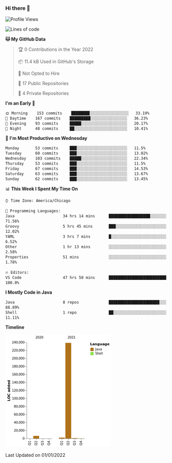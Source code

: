 ### Hi there 👋


<!--START_SECTION:waka-->
![Profile Views](http://img.shields.io/badge/Profile%20Views-0-blue)

![Lines of code](https://img.shields.io/badge/From%20Hello%20World%20I%27ve%20Written-249%20Thousand%20lines%20of%20code-blue)

**🐱 My GitHub Data** 

> 🏆 0 Contributions in the Year 2022
 > 
> 📦 11.4 kB Used in GitHub's Storage 
 > 
> 🚫 Not Opted to Hire
 > 
> 📜 17 Public Repositories 
 > 
> 🔑 4 Private Repositories  
 > 
**I'm an Early 🐤** 

```text
🌞 Morning    153 commits    ████████░░░░░░░░░░░░░░░░░   33.19% 
🌆 Daytime    167 commits    █████████░░░░░░░░░░░░░░░░   36.23% 
🌃 Evening    93 commits     █████░░░░░░░░░░░░░░░░░░░░   20.17% 
🌙 Night      48 commits     ██░░░░░░░░░░░░░░░░░░░░░░░   10.41%

```
📅 **I'm Most Productive on Wednesday** 

```text
Monday       53 commits     ███░░░░░░░░░░░░░░░░░░░░░░   11.5% 
Tuesday      60 commits     ███░░░░░░░░░░░░░░░░░░░░░░   13.02% 
Wednesday    103 commits    █████░░░░░░░░░░░░░░░░░░░░   22.34% 
Thursday     53 commits     ███░░░░░░░░░░░░░░░░░░░░░░   11.5% 
Friday       67 commits     ███░░░░░░░░░░░░░░░░░░░░░░   14.53% 
Saturday     63 commits     ███░░░░░░░░░░░░░░░░░░░░░░   13.67% 
Sunday       62 commits     ███░░░░░░░░░░░░░░░░░░░░░░   13.45%

```


📊 **This Week I Spent My Time On** 

```text
⌚︎ Time Zone: America/Chicago

💬 Programming Languages: 
Java                     34 hrs 14 mins      ██████████████████░░░░░░░   71.56% 
Groovy                   5 hrs 45 mins       ███░░░░░░░░░░░░░░░░░░░░░░   12.02% 
YAML                     3 hrs 7 mins        █░░░░░░░░░░░░░░░░░░░░░░░░   6.52% 
Other                    1 hr 13 mins        ░░░░░░░░░░░░░░░░░░░░░░░░░   2.58% 
Properties               51 mins             ░░░░░░░░░░░░░░░░░░░░░░░░░   1.78%

🔥 Editors: 
VS Code                  47 hrs 50 mins      █████████████████████████   100.0%

```

**I Mostly Code in Java** 

```text
Java                     8 repos             ██████████████████████░░░   88.89% 
Shell                    1 repo              ██░░░░░░░░░░░░░░░░░░░░░░░   11.11%

```


**Timeline**

![Chart not found](https://raw.githubusercontent.com/powercasgamer/powercasgamer/master/charts/bar_graph.png) 


 Last Updated on 01/01/2022
<!--END_SECTION:waka-->
